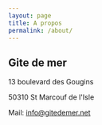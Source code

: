 ```yaml
---
layout: page
title: A propos
permalink: /about/
---
```


## Gite de mer
13 boulevard des Gougins

50310 St Marcouf de l'Isle

Mail: info@gitedemer.net

